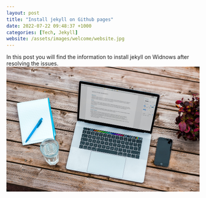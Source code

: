 ```yaml
---
layout: post
title: "Install jekyll on Github pages"
date: 2022-07-22 09:48:37 +1000
categories: [Tech, Jekyll]
website: /assets/images/welcome/website.jpg
---
```


In this post you will find the information to install jekyll on Widnows after resolving the issues. 
![demo images](/assets/images/welcome/resume.jpg)

